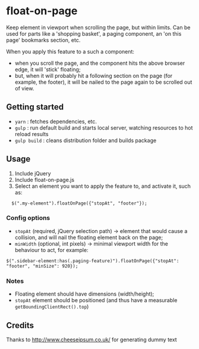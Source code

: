 # float-on-page
Keep element in viewport when scrolling the page, but within limits.
Can be used for parts like a 'shopping basket', a paging component, an 'on this page' bookmarks section, etc.

When you apply this feature to a such a component:
- when you scroll the page, and the component hits the above browser edge, it will 'stick' floating;
- but, when it will probably hit a following section on the page (for example, the footer), it will be nailed to the page again to be scrolled out of view.

## Getting started
- `yarn` : fetches dependencies, etc.
- `gulp` : run default build and starts local server, watching resources to hot reload results
- `gulp build` : cleans distribution folder and builds package

## Usage
1. Include jQuery
2. Include float-on-page.js
3. Select an element you want to apply the feature to, and activate it, such as:
```
  $(".my-element").floatOnPage({"stopAt", "footer"});
```

### Config options
- `stopAt` (required, jQuery selection path) -> element that would cause a collision, and will nail the floating element back on the page;
- `minWidth` (optional, int pixels) -> minimal viewport width for the behaviour to act, for example:
```
$(".sidebar-element:has(.paging-feature)").floatOnPage({"stopAt": "footer", "minSize": 920});
```

### Notes
- Floating element should have dimensions (width/height);
- `stopAt` element should be positioned (and thus have a measurable `getBoundingClientRect().top`)

## Credits
Thanks to http://www.cheeseipsum.co.uk/ for generating dummy text
